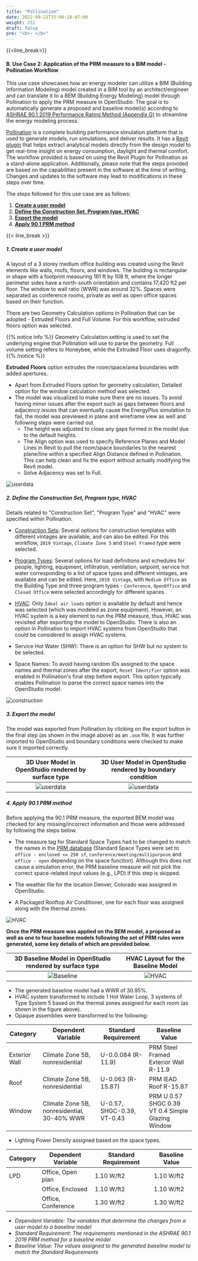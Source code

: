 ```yaml
---
title: "Pollination"
date: 2022-09-21T15:00:28-07:00
weight: 252
draft: false
pre: "<b>- </b>"
---
```


{{<line_break>}}

#### B. Use Case 2: Application of the PRM measure to a BIM model - Pollination Workflow

This use case showcases how an energy modeler can utilize a BIM (Building Information Modeling) model created in a BIM tool by an architect/engineer and can translate it to a BEM (Building Energy Modeling) model through Pollination to apply the PRM measure in OpenStudio. The goal is to automatically generate a proposed and baseline model(s) according to [ASHRAE 90.1 2019 Performance Rating Method (Appendix G)](/BEM-for-PRM/overview/ashrae) to streamline the energy modeling process.

[Pollination](https://www.pollination.cloud/) is a complete building performance simulation platform that is used to generate models, run simulations, and deliver results. It has a [Revit plugin](https://www.pollination.cloud/revit-plugin) that helps extract analytical models directly from the design model to get real-time insight on energy consumption, daylight and thermal comfort. The workflow provided is based on using the Revit Plugin for Pollination as a stand-alone application. Additionally, please note that the steps provided are based on the capabilities present in the software at the time of writing. Changes and updates to the software may lead to modifications in these steps over time.

The steps followed for this use case are as follows:

1. [**Create a user model**](#1-create-a-design-model)
2. [**Define the Construction Set, Program type, HVAC**](#2-define-the-construction-set-program-type-hvac)
3. [**Export the model**](#3-export-the-model)
4. [**Apply 90.1 PRM method**](#4-apply-901-prm-method)

{{< line_break >}}

##### **1. Create a user model**

A layout of a 3 storey medium office building was created using the Revit elements like walls, roofs, floors, and windows. The building is rectangular in shape with a footprint measuring 161 ft by 108 ft, where the longer perimeter sides have a north-south orientation and contains 17,420 ft2 per floor. The window to wall ratio (WWR) was around 32%. Spaces were separated as conference rooms, private as well as open office spaces based on their function.

There are two Geometry Calculation options in Pollination that can be adopted - Extruded Floors and Full Volume. For this workflow, extruded floors option was selected.

{{% notice info %}}
Geometry Calculation setting is used to set the underlying engine that Pollination will use to parse the geometry. Full volume setting refers to Honeybee, while the Extruded Floor uses dragonfly.
{{% /notice %}}

**Extruded Floors** option extrudes the room/space/area boundaries with added apertures.

- Apart from Extruded Floors option for geometry calculation, Detailed option for the window calculation method was selected.
- The model was visualized to make sure there are no issues. To avoid having minor issues after the export such as gaps between floors and adjacency issues that can eventually cause the EnergyPlus simulation to fail, the model was previewed in plane and wireframe view as well and following steps were carried out.
  - The height was adjusted to close any gaps formed in the model due to the default heights.
  - The Align option was used to specify Reference Planes and Model Lines in Revit to pull the room/space boundaries to the nearest plane/line within a specified Align Distance defined in Pollination. This can help clean and fix the export without actually modifying the Revit model.
  - Solve Adjacency was set to Full.

![userdata](/BEM-for-PRM/get_start/UseCase_Workflows/images/DD_Extr_Step6_After_Fix.png?width=700px&align=right&classes=border,alignCenter)

##### **2. Define the Construction Set, Program type, HVAC**

Details related to "Construction Set", "Program Type" and "HVAC" were specified within Pollination.

- [Construction Sets](https://docs.pollination.cloud/user-manual/revit-plugin/export-analytical-model): Several options for construction templates with different vintages are available, and can also be edited. For this workflow, `2019 Vintage`, `Climate Zone 5` and `Steel Framed` type were selected.

- [Program Types](https://docs.pollination.cloud/user-manual/revit-plugin/export-analytical-model): Several options for load definitions and schedules for people, lighting, equipment, infiltration, ventilation, setpoint, service hot water corresponding to a list of space types and different vintages, are available and can be edited. Here, `2019 Vintage`, with `Medium Office` as the Building Type and three program types - `Conference`, `OpenOffice` and `Closed Office` were selected accordingly for different spaces.

- [HVAC](https://docs.pollination.cloud/user-manual/revit-plugin/export-analytical-model): Only `Ideal air loads` option is available by default and hence was selected (which was modeled as zone equipment). However, an HVAC system is a key element to run the PRM measure, thus, HVAC was revisited after exporting the model to OpenStudio.
  There is also an option in Pollination to import HVAC systems from OpenStudio that could be considered to assign HVAC systems.

- Service Hot Water (SHW): There is an option for SHW but no system to be selected.

- Space Names: To avoid having random IDs assigned to the space names and thermal zones after the export, `Reset Identifier` option was enabled in Pollination's final step before export. This option typically enables Pollination to parse the correct space names into the OpenStudio model.

![construction](/BEM-for-PRM/get_start/UseCase_Workflows/images/Constructionsets_programtype_HVAC.png?width=700px&align=right&classes=border,alignCenter)

##### **3. Export the model**

The model was exported from Pollination by clicking on the export button in the final step (as shown in the image above) as an `.osm` file. It was further imported to OpenStudio and boundary conditions were checked to make sure it imported correctly.

|                                               3D User Model in OpenStudio rendered by surface type                                               |                                                3D User Model in OpenStudio rendered by boundary condition                                                |
| :----------------------------------------------------------------------------------------------------------------------------------------------: | :------------------------------------------------------------------------------------------------------------------------------------------------------: |
| ![userdata](/BEM-for-PRM/get_start/UseCase_Workflows/images/Pollination_OpenStudio_Model.png?width=500px&align=right&classes=border,alignCenter) | ![userdata](/BEM-for-PRM/get_start/UseCase_Workflows/images/Pollination_Boundary_Condition_model.png?width=500px&align=right&classes=border,alignCenter) |

##### **4. Apply 90.1 PRM method**

Before applying the 90.1 PRM measure, the exported BEM model was checked for any missing/incorrect information and those were addressed by following the steps below.

- The measure tag for Standard Space Types had to be changed to match the names in the [PRM database](/BEM-for-PRM/user_guide/add_compliance_data/building_type/user_data_building) (Standard Space Types were set to `office - enclosed <= 250 sf`, `conference/meeting/multipurpose` and `office - open` depending on the space function). Although this does not cause a simulation error, the PRM baseline measure will not pick the correct space-related input values (e.g., LPD) if this step is skipped.

- The weather file for the location Denver, Colorado was assigned in OpenStudio.

- A Packaged Rooftop Air Conditioner, one for each floor was assigned along with the thermal zones.

![HVAC](/BEM-for-PRM/get_start/UseCase_Workflows/images/HVAC_UserModel_Revit_Pollination.png?width=300px&align=right&classes=border,alignCenter)

**Once the PRM measure was applied on the BEM model, a proposed as well as one to four baseline models following the set of PRM rules were generated, some key details of which are provided below.**

|                                     3D Baseline Model in OpenStudio rendered by surface type                                      |                                             HVAC Layout for the Baseline Model                                             |
| :-------------------------------------------------------------------------------------------------------------------------------: | :------------------------------------------------------------------------------------------------------------------------: |
| ![Baseline](/BEM-for-PRM/get_start/UseCase_Workflows/images/Pollination_OpenStudio_Model.png?width=500px&align=right,alignCenter) | ![HVAC](/BEM-for-PRM/get_start/UseCase_Workflows/images/HVAC_Baseline_Revit.png?width=700px&align=right,alignCenter) |

- The generated baseline model had a WWR of 30.95%.
- HVAC system transformed to include 1 Hot Water Loop, 3 systems of Type System 5 based on the thermal zones assigned for each room (as shown in the figure above).
- Opaque assemblies were transformed to the following:

| Category      | Dependent Variable                          | Standard Requirement       | Baseline Value                                    |
| ------------- | ------------------------------------------- | -------------------------- | ------------------------------------------------- |
| Exterior Wall | Climate Zone 5B, nonresidential             | U-0.0.084 (R-11.9)         | PRM Steel Framed Exterior Wall R-11.9             |
| Roof          | Climate Zone 5B, nonresidential             | U-0.063 (R-15.87)          | PRM IEAD Roof R-15.87                             |
| Window        | Climate Zone 5B, nonresidential, 30-40% WWR | U-0.57, SHGC-0.39, VT-0.43 | PRM U 0.57 SHGC 0.39 VT 0.4 Simple Glazing Window |

- Lighting Power Density assigned based on the space types.

| Category | Dependent Variable | Standard Requirement | Baseline Value |
| -------- | ------------------ | -------------------- | -------------- |
| LPD      | Office, Open plan  | 1.10 W/ft2           | 1.10 W/ft2     |
|          | Office, Enclosed   | 1.10 W/ft2           | 1.10 W/ft2     |
|          | Office, Conference | 1.30 W/ft2           | 1.30 W/ft2     |

- _*Dependent Variable: The variables that determine the changes from a user model to a baseline model*_
- _*Standard Requirement: The requirements mentioned in the ASHRAE 90.1 2019 PRM method for a baseline model*_
- _*Baseline Value: The values assigned to the generated baseline model to match the Standard Requirements*_
